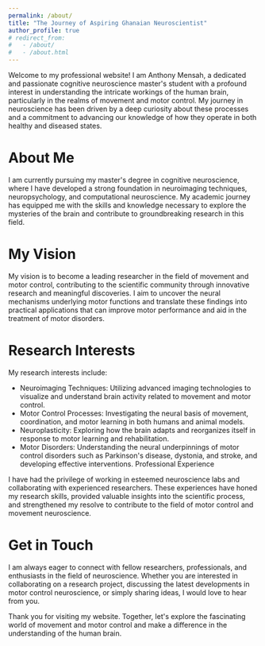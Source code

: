 ```yaml
---
permalink: /about/
title: "The Journey of Aspiring Ghanaian Neuroscientist"
author_profile: true
# redirect_from: 
#   - /about/
#   - /about.html
---
```


Welcome to my professional website! I am Anthony Mensah, a dedicated and passionate cognitive neuroscience master's student with a profound interest in understanding the intricate workings of the human brain, particularly in the realms of movement and motor control. My journey in neuroscience has been driven by a deep curiosity about these processes and a commitment to advancing our knowledge of how they operate in both healthy and diseased states.

About Me
======
I am currently pursuing my master's degree in cognitive neuroscience, where I have developed a strong foundation in neuroimaging techniques, neuropsychology, and computational neuroscience. My academic journey has equipped me with the skills and knowledge necessary to explore the mysteries of the brain and contribute to groundbreaking research in this field.

My Vision
======
My vision is to become a leading researcher in the field of movement and motor control, contributing to the scientific community through innovative research and meaningful discoveries. I aim to uncover the neural mechanisms underlying motor functions and translate these findings into practical applications that can improve motor performance and aid in the treatment of motor disorders.

Research Interests
======
My research interests include:

- Neuroimaging Techniques: Utilizing advanced imaging technologies to visualize and understand brain activity related to movement and motor control.
- Motor Control Processes: Investigating the neural basis of movement, coordination, and motor learning in both humans and animal models.
- Neuroplasticity: Exploring how the brain adapts and reorganizes itself in response to motor learning and rehabilitation.
- Motor Disorders: Understanding the neural underpinnings of motor control disorders such as Parkinson's disease, dystonia, and stroke, and developing effective interventions.
Professional Experience

I have had the privilege of working in esteemed neuroscience labs and collaborating with experienced researchers. These experiences have honed my research skills, provided valuable insights into the scientific process, and strengthened my resolve to contribute to the field of motor control and movement neuroscience.

Get in Touch
======
I am always eager to connect with fellow researchers, professionals, and enthusiasts in the field of neuroscience. Whether you are interested in collaborating on a research project, discussing the latest developments in motor control neuroscience, or simply sharing ideas, I would love to hear from you.

Thank you for visiting my website. Together, let's explore the fascinating world of movement and motor control and make a difference in the understanding of the human brain.